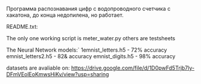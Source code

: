 Программа распознавания цифр с водопроводного счетчика с хакатона, до конца недопилена, но работает.


README.txt:

The only one working script is meter_water.py
others are testsheets


The Neural Network models:` 
1emnist_letters.h5 - 72% accuracy
emnist_letters2.h5 - 82& accuracy
emnist_digits.h5 - 98% accuracy

datasets are avaliable on: https://drive.google.com/file/d/1D0pwFd5Trjb7ly-DFmVEolEoKmwsHiKv/view?usp=sharing
